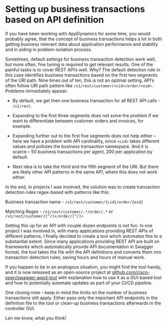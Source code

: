 # Setting up business transactions based on API definition #

If you have been working with AppDynamics for some time, you would probably agree, that the concept of business transactions helps a lot in both getting business relevant data about application performance and stability and in aiding in problem isolation process.  

Sometimes, default settings for business transaction detection work well, but more often, fine tuning is required to get relevant results. One of the painful tasks is to cover REST API’s well. Why? The default detection rule in this case identifies business transactions based on the first two segments of the URI path. Nine times out of ten, this is not an optimal setting. API’s often follow URI path pattern like `/v1/rest/customer/<cid>/order/<oid>`. Problems immediately appear: 

* By default, we get then one business transaction for all REST API calls - `/v1/rest`.  

* Expanding to the first three segments does not solve the problem if we want to differentiate between customer orders and invoices, for example. 

* Expanding further out to the first five segments does not help either – here we have a problem with API cardinality, since `<cid>` takes different values and pollutes the business transaction namespace. And it is scarce – 50 business transactions per agent, 200 per application by default. 

* Next idea is to take the third and the fifth segment of the URI. But there are likely other API patterns in the same API, where this does not work either. 

In the end, in projects I was involved, the solution was to create transaction detection rules regex-based with patterns like this: 

Business transaction name - `/v1/rest/customer/{cid}/order/{oid}`

Matching Regex - `/v1/rest/customer/.*/order/.*` or `/v1/rest/customer/[^/]+/order/[^/]+` 

Setting this up for an API with couple dozen endpoints is not fun. In one project I was involved in, with many applications providing REST APIs of different patterns, I finally decided to create a tool which automates this to a substantial extent. Since many applications providing REST API are built on frameworks which automatically provide API documentation in Swagger format, the tool takes the file with the API definitions and converts them into transaction detection rules, saving hours and hours of manual work. 

If you happen to be in an analogous situation, you might find the tool handy, and it is now released as an open-source project at [github.com/cisco-open/swagger-appd-tool](<https://github.com/cisco-open/swagger-appd-tool>) with explanation how to use it as a GUI-based tool and how to potentially automate updates as part of your CI/CD pipeline.  

One closing note – keep in mind the limits on the number of business transactions still apply. Either pass only the important API endpoints in the definition file to the tool or clean-up business transactions afterwards in the controller GUI.  

Len me know, what you think! 